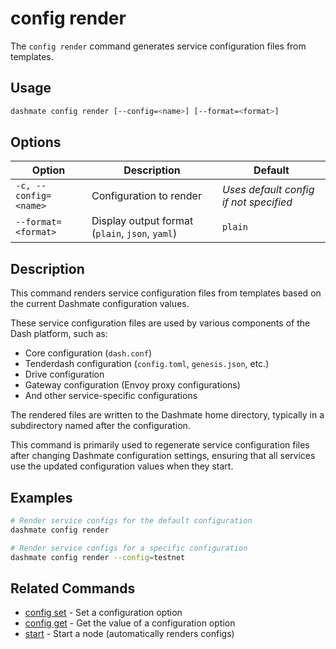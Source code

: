 # config render

The `config render` command generates service configuration files from templates.

## Usage

```bash
dashmate config render [--config=<name>] [--format=<format>]
```

## Options

| Option | Description | Default |
|--------|-------------|--------|
| `-c, --config=<name>` | Configuration to render | *Uses default config if not specified* |
| `--format=<format>` | Display output format (`plain`, `json`, `yaml`) | `plain` |

## Description

This command renders service configuration files from templates based on the current Dashmate configuration values.

These service configuration files are used by various components of the Dash platform, such as:
- Core configuration (`dash.conf`)
- Tenderdash configuration (`config.toml`, `genesis.json`, etc.)
- Drive configuration
- Gateway configuration (Envoy proxy configurations)
- And other service-specific configurations

The rendered files are written to the Dashmate home directory, typically in a subdirectory named after the configuration.

This command is primarily used to regenerate service configuration files after changing Dashmate configuration settings, ensuring that all services use the updated configuration values when they start.

## Examples

```bash
# Render service configs for the default configuration
dashmate config render

# Render service configs for a specific configuration
dashmate config render --config=testnet
```

## Related Commands

- [config set](./set.md) - Set a configuration option
- [config get](./get.md) - Get the value of a configuration option
- [start](../start.md) - Start a node (automatically renders configs)
